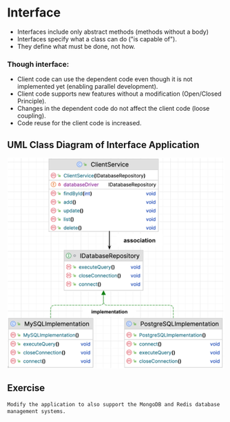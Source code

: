 # Interface

* Interfaces include only abstract methods (methods without a body)
* Interfaces specify what a class can do ("is capable of").
* They define what must be done, not how.

### Though interface:
* Client code can use the dependent code even though it is not implemented yet (enabling parallel development).
* Client code supports new features without a modification (Open/Closed Principle).
* Changes in the dependent code do not affect the client code (loose coupling). 
* Code reuse for the client code is increased.

## UML Class Diagram of Interface Application

![](https://github.com/celalceken/OOPCourseCodeSamples/blob/main/Files/Interface.png)

## Exercise
    Modify the application to also support the MongoDB and Redis database management systems.